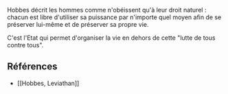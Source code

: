 Hobbes décrit les hommes comme n'obéissent qu'à leur droit naturel : chacun est libre d'utiliser sa puissance par n'importe quel moyen afin de se préserver lui-même et de préserver sa propre vie. 

C'est l'Etat qui permet d'organiser la vie en dehors de cette "lutte de tous contre tous".

## Références

- [[Hobbes, Leviathan]]